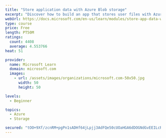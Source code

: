 ```yaml
---
title: "Store application data with Azure Blob storage"
excerpt: "Discover how to build an app that stores user files with Azure Blob storage, use Blob storage in a web app, and use the Azure Storage SDK for .NET Core."
webUrl: https://docs.microsoft.com/en-us/learn/modules/store-app-data-with-azure-blob-storage/
type: course
price: Free
length: PT50M
ratings:
  count: 4408
  average: 4.553766
heat: 51

provider:
  name: Microsoft Learn
  domain: microsoft.com
  images:
    - url: /assets/images/organizations/microsoft.com-50x50.jpg
      width: 50
      height: 50

levels:
  - Beginner

topics:
  - Azure
  - Storage

secured: "tOO+9Xf/zcnRM+pgPn1sADHf64jLpjj3AdFQe50cUOaHGA6dDOGNdGvEEILcR8/RZR7P/EQqLPpVSZ8zuMoYYjCS2sGP/inFhUSqCBsbJLjsVVsNNCc7B+v2grO57otsmH1QhcL5zQm6/OF3LwNyvIzdfSm+XayD+Els6s1HXbEipa3BpH8AsbFo3S6cXelo5NgInJ63IKLSCh6P4tgDHVsRbU1wF2RgNQuiQZ+QcLU7KQloFvu3pQOOWdMIBFzfaYIfrJbT72JqxDLlIwhMVCJPyhd6xbE6qYVur0ktCOc2ajhqisoYbOB6V68oirHQ1SRLG8XQTzBCr/zLYqF8nsqPsLi6rcKGy/eLXgqsyJhnWQrgwq4tzEWF2d+JVZkwhuo0fKB6Ytpk4piOJxFMlMEtsrkwDOntEsMp8DiFUDQ=;P2Ox5HJPN8mTGzZDvmuiXQ=="
---
```


